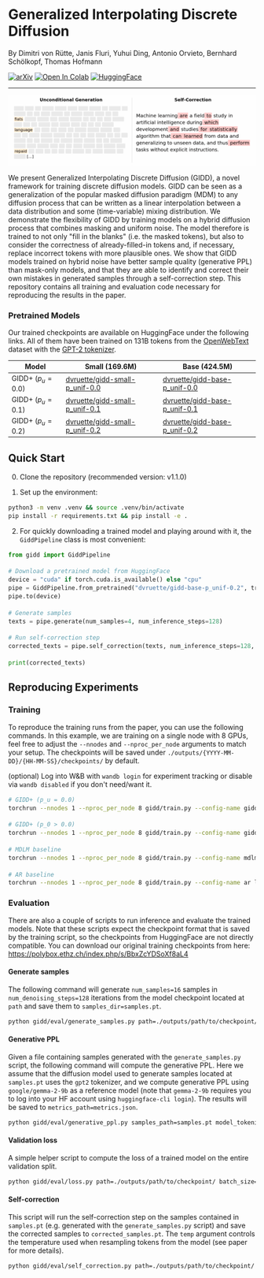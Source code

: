 # Generalized Interpolating Discrete Diffusion

By Dimitri von Rütte, Janis Fluri, Yuhui Ding, Antonio Orvieto, Bernhard Schölkopf, Thomas Hofmann

[![arXiv](https://img.shields.io/badge/arXiv-2503.04482-d22c2c.svg)](https://arxiv.org/abs/2503.04482)
[![Open In Colab](https://colab.research.google.com/assets/colab-badge.svg)](https://colab.research.google.com/drive/1Xv4RyZhXHkIpIZeMYahl_4kMthLxKdg_?usp=sharing)
[![HuggingFace](https://img.shields.io/badge/%F0%9F%A4%97%20HuggingFace-GIDD-f59a0c)](https://huggingface.co/collections/dvruette/generalized-interpolating-discrete-diffusion-67c6fc45663eafb85c6487af)

---

![animation](animation.gif)

We present Generalized Interpolating Discrete Diffusion (GIDD), a novel framework for training discrete diffusion models.
GIDD can be seen as a generalization of the popular masked diffusion paradigm (MDM) to any diffusion process that can be written as a linear interpolation between a data distribution and some (time-variable) mixing distribution.
We demonstrate the flexibility of GIDD by training models on a hybrid diffusion process that combines masking and uniform noise.
The model therefore is trained to not only "fill in the blanks" (i.e. the masked tokens), but also to consider the correctness of already-filled-in tokens and, if necessary, replace incorrect tokens with more plausible ones.
We show that GIDD models trained on hybrid noise have better sample quality (generative PPL) than mask-only models, and that they are able to identify and correct their own mistakes in generated samples through a self-correction step.
This repository contains all training and evaluation code necessary for reproducing the results in the paper.



### Pretrained Models
Our trained checkpoints are available on HuggingFace under the following links. All of them have been trained on 131B tokens from the [OpenWebText](https://huggingface.co/datasets/Skylion007/openwebtext) dataset with the [GPT-2 tokenizer](https://huggingface.co/openai-community/gpt2).

| Model | Small (169.6M) | Base (424.5M) |
|-------|-------|------|
| GIDD+ ($p_u = 0.0$) | [dvruette/gidd-small-p_unif-0.0](https://huggingface.co/dvruette/gidd-small-p_unif-0.0) | [dvruette/gidd-base-p_unif-0.0](https://huggingface.co/dvruette/gidd-base-p_unif-0.0) |
| GIDD+ ($p_u = 0.1$) | [dvruette/gidd-small-p_unif-0.1](https://huggingface.co/dvruette/gidd-small-p_unif-0.1) | [dvruette/gidd-base-p_unif-0.1](https://huggingface.co/dvruette/gidd-base-p_unif-0.1) |
| GIDD+ ($p_u = 0.2$) | [dvruette/gidd-small-p_unif-0.2](https://huggingface.co/dvruette/gidd-small-p_unif-0.2) | [dvruette/gidd-base-p_unif-0.2](https://huggingface.co/dvruette/gidd-base-p_unif-0.2) |


## Quick Start

0. Clone the repository (recommended version: v1.1.0)

1. Set up the environment:
```bash
python3 -m venv .venv && source .venv/bin/activate
pip install -r requirements.txt && pip install -e .
```

2. For quickly downloading a trained model and playing around with it, the `GiddPipeline` class is most convenient:

```python
from gidd import GiddPipeline

# Download a pretrained model from HuggingFace
device = "cuda" if torch.cuda.is_available() else "cpu"
pipe = GiddPipeline.from_pretrained("dvruette/gidd-base-p_unif-0.2", trust_remote_code=True)
pipe.to(device)

# Generate samples
texts = pipe.generate(num_samples=4, num_inference_steps=128)

# Run self-correction step
corrected_texts = pipe.self_correction(texts, num_inference_steps=128, early_stopping=True, temperature=0.1)

print(corrected_texts)
```


## Reproducing Experiments

### Training


To reproduce the training runs from the paper, you can use the following commands.
In this example, we are training on a single node with 8 GPUs, feel free to adjust the `--nnodes` and `--nproc_per_node` arguments to match your setup.
The checkpoints will be saved under `./outputs/{YYYY-MM-DD}/{HH-MM-SS}/checkpoints/` by default.

(optional) Log into W&B with `wandb login` for experiment tracking or disable via `wandb disabled` if you don't need/want it.

```bash
# GIDD+ (p_u = 0.0)
torchrun --nnodes 1 --nproc_per_node 8 gidd/train.py --config-name gidd logging.run_name="'small-gidd+-owt-pu=0.0'"

# GIDD+ (p_0 > 0.0)
torchrun --nnodes 1 --nproc_per_node 8 gidd/train.py --config-name gidd model.p_uniform=0.1 logging.run_name="'small-gidd+-owt-pu=0.1'"

# MDLM baseline
torchrun --nnodes 1 --nproc_per_node 8 gidd/train.py --config-name mdlm logging.run_name="'small-mdlm-owt'"

# AR baseline
torchrun --nnodes 1 --nproc_per_node 8 gidd/train.py --config-name ar logging.run_name="'small-ar-owt'"
```


### Evaluation

There are also a couple of scripts to run inference and evaluate the trained models.
Note that these scripts expect the checkpoint format that is saved by the training script, so the checkpoints from HuggingFace are not directly compatible.
You can download our original training checkpoints from here: https://polybox.ethz.ch/index.php/s/BbxZcYDSoXf8aL4

#### Generate samples
The following command will generate `num_samples=16` samples in `num_denoising_steps=128` iterations from the model checkpoint located at `path` and save them to `samples_dir=samples.pt`.
```bash
python gidd/eval/generate_samples.py path=./outputs/path/to/checkpoint/ samples_path=samples.pt num_samples=16 num_denoising_steps=128 batch_size=16
```

#### Generative PPL
Given a file containing samples generated with the `generate_samples.py` script, the following command will compute the generative PPL.
Here we assume that the diffusion model used to generate samples located at `samples.pt` uses the `gpt2` tokenizer, and we compute generative PPL using `google/gemma-2-9b` as a reference model (note that `gemma-2-9b` requires you to log into your HF account using `huggingface-cli login`).
The results will be saved to `metrics_path=metrics.json`.
```bash
python gidd/eval/generative_ppl.py samples_path=samples.pt model_tokenizer=gpt2 pretrained_model=google/gemma-2-9b batch_size=4 metrics_path=metrics.json
```

#### Validation loss
A simple helper script to compute the loss of a trained model on the entire validation split.
```bash
python gidd/eval/loss.py path=./outputs/path/to/checkpoint/ batch_size=32
```

#### Self-correction
This script will run the self-correction step on the samples contained in `samples.pt` (e.g. generated with the `generate_samples.py` script) and save the corrected samples to `corrected_samples.pt`.
The `temp` argument controls the temperature used when resampling tokens from the model (see paper for more details).
```bash
python gidd/eval/self_correction.py path=./outputs/path/to/checkpoint/ samples_path=samples.pt corrected_samples_path=corrected_samples.pt batch_size=16 num_denoising_steps=128 temp=0.1
```
